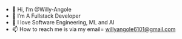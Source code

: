 - 👋 Hi, I’m @Willy-Angole
- 👀 I’m A Fullstack Developer
- 💞️ I love Software Engineering, ML and AI
- 📫 How to reach me is via my email= willyangole6101@gmail.com

<!---
Willy-Angole/Willy-Angole is a ✨ special ✨ repository because its `README.md` (this file) appears on your GitHub profile.
You can click the Preview link to take a look at your changes.
--->
